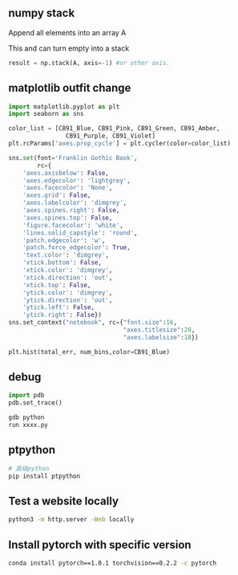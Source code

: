 ## numpy stack
Append all elements into an array A

This and  can turn empty into a stack
```python
result = np.stack(A, axis=-1) #or other axis.
```
    
## matplotlib outfit change
```python
import matplotlib.pyplot as plt
import seaborn as sns

color_list = [CB91_Blue, CB91_Pink, CB91_Green, CB91_Amber,
                CB91_Purple, CB91_Violet]
plt.rcParams['axes.prop_cycle'] = plt.cycler(color=color_list)

sns.set(font='Franklin Gothic Book',
        rc={
    'axes.axisbelow': False,
    'axes.edgecolor': 'lightgrey',
    'axes.facecolor': 'None',
    'axes.grid': False,
    'axes.labelcolor': 'dimgrey',
    'axes.spines.right': False,
    'axes.spines.top': False,
    'figure.facecolor': 'white',
    'lines.solid_capstyle': 'round',
    'patch.edgecolor': 'w',
    'patch.force_edgecolor': True,
    'text.color': 'dimgrey',
    'xtick.bottom': False,
    'xtick.color': 'dimgrey',
    'xtick.direction': 'out',
    'xtick.top': False,
    'ytick.color': 'dimgrey',
    'ytick.direction': 'out',
    'ytick.left': False,
    'ytick.right': False})
sns.set_context("notebook", rc={"font.size":16,
                                "axes.titlesize":20,
                                "axes.labelsize":18})

plt.hist(total_err, num_bins,color=CB91_Blue)
```
    
## debug
```python
import pdb
pdb.set_trace()

gdb python
run xxxx.py
```
    
## ptpython
```python
# 高级python
pip install ptpython
```

## Test a website locally
```bash
python3 -m http.server -Web locally
```

## Install pytorch with specific version
```bash
conda install pytorch==1.0.1 torchvision==0.2.2 -c pytorch
```
```
